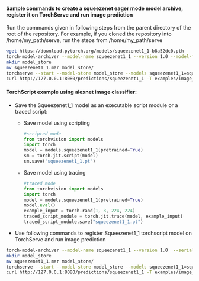 #### Sample commands to create a squeezenet eager mode model archive, register it on TorchServe and run image prediction

Run the commands given in following steps from the parent directory of the root of the repository. For example, if you cloned the repository into /home/my_path/serve, run the steps from /home/my_path/serve

```bash
wget https://download.pytorch.org/models/squeezenet1_1-b8a52dc0.pth
torch-model-archiver --model-name squeezenet1_1 --version 1.0 --model-file examples/image_classifier/squeezenet/model.py --serialized-file squeezenet1_1-b8a52dc0.pth --handler image_classifier --extra-files examples/image_classifier/index_to_name.json
mkdir model_store
mv squeezenet1_1.mar model_store/
torchserve --start --model-store model_store --models squeezenet1_1=squeezenet1_1.mar --disable-token-auth  --enable-model-api
curl http://127.0.0.1:8080/predictions/squeezenet1_1 -T examples/image_classifier/kitten.jpg
```

#### TorchScript example using alexnet image classifier:

* Save the Squeezenet1_1 model as an executable script module or a traced script:

  * Save model using scripting
    ```python
    #scripted mode
    from torchvision import models
    import torch
    model = models.squeezenet1_1(pretrained=True)
    sm = torch.jit.script(model)
    sm.save("squeezenet1_1.pt")
    ```

  * Save model using tracing
    ```python
    #traced mode
    from torchvision import models
    import torch
    model = models.squeezenet1_1(pretrained=True)
    model.eval()
    example_input = torch.rand(1, 3, 224, 224)
    traced_script_module = torch.jit.trace(model, example_input)
    traced_script_module.save("squeezenet1_1.pt")
    ```

* Use following commands to register Squeezenet1_1 torchscript model on TorchServe and run image prediction

```bash
torch-model-archiver --model-name squeezenet1_1 --version 1.0  --serialized-file squeezenet1_1.pt --extra-files examples/image_classifier/index_to_name.json --handler image_classifier
mkdir model_store
mv squeezenet1_1.mar model_store/
torchserve --start --model-store model_store --models squeezenet1_1=squeezenet1_1.mar --disable-token-auth  --enable-model-api
curl http://127.0.0.1:8080/predictions/squeezenet1_1 -T examples/image_classifier/kitten.jpg
```
